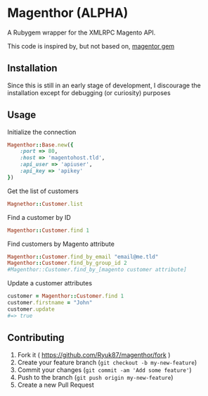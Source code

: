 # Magenthor (ALPHA)

A Rubygem wrapper for the XMLRPC Magento API.

This code is inspired by, but not based on, [magentor gem](https://github.com/pstuteville/magentor)

## Installation

Since this is still in an early stage of development, I discourage the installation except for debugging (or curiosity) purposes

## Usage

Initialize the connection
```ruby
Magenthor::Base.new({
    :port => 80,
    :host => 'magentohost.tld',
    :api_user => 'apiuser',
    :api_key => 'apikey'
})
```
Get the list of customers
```ruby
Magnethor::Customer.list
```
Find a customer by ID
```ruby
Magenthor::Customer.find 1
```
Find customers by Magento attribute
```ruby
Magenthor::Customer.find_by_email "email@me.tld"
Magenthor::Customer.find_by_group_id 2
#Magenthor::Customer.find_by_[magento customer attribute]
```
Update a customer attributes
```ruby
customer = Magenthor::Customer.find 1
customer.firstname = "John"
customer.update
#=> true
```

## Contributing

1. Fork it ( https://github.com/Ryuk87/magenthor/fork )
2. Create your feature branch (`git checkout -b my-new-feature`)
3. Commit your changes (`git commit -am 'Add some feature'`)
4. Push to the branch (`git push origin my-new-feature`)
5. Create a new Pull Request
